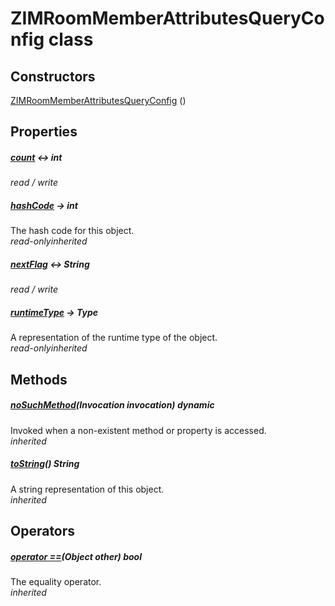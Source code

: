 


# ZIMRoomMemberAttributesQueryConfig class













## Constructors

[ZIMRoomMemberAttributesQueryConfig](../zego_uikit_prebuilt_live_audio_room/ZIMRoomMemberAttributesQueryConfig/ZIMRoomMemberAttributesQueryConfig.md) ()

   


## Properties

##### [count](../zego_uikit_prebuilt_live_audio_room/ZIMRoomMemberAttributesQueryConfig/count.md) &#8596; int



  
_<span class="feature">read / write</span>_



##### [hashCode](../zego_uikit_prebuilt_live_audio_room/ZIMRoomMemberAttributesQueryConfig/hashCode.md) &#8594; int



The hash code for this object.  
_<span class="feature">read-only</span><span class="feature">inherited</span>_



##### [nextFlag](../zego_uikit_prebuilt_live_audio_room/ZIMRoomMemberAttributesQueryConfig/nextFlag.md) &#8596; String



  
_<span class="feature">read / write</span>_



##### [runtimeType](../zego_uikit_prebuilt_live_audio_room/ZIMRoomMemberAttributesQueryConfig/runtimeType.md) &#8594; Type



A representation of the runtime type of the object.  
_<span class="feature">read-only</span><span class="feature">inherited</span>_





## Methods

##### [noSuchMethod](../zego_uikit_prebuilt_live_audio_room/ZIMRoomMemberAttributesQueryConfig/noSuchMethod.md)(Invocation invocation) dynamic



Invoked when a non-existent method or property is accessed.  
_<span class="feature">inherited</span>_



##### [toString](../zego_uikit_prebuilt_live_audio_room/ZIMRoomMemberAttributesQueryConfig/toString.md)() String



A string representation of this object.  
_<span class="feature">inherited</span>_





## Operators

##### [operator ==](../zego_uikit_prebuilt_live_audio_room/ZIMRoomMemberAttributesQueryConfig/operator_equals.md)(Object other) bool



The equality operator.  
_<span class="feature">inherited</span>_















